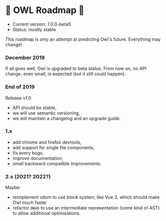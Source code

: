 # 🦉 OWL Roadmap 🦉

- Current version: 1.0.0-beta5
- Status: mostly stable

This roadmap is only an attempt at predicting Owl's future.  Everything may
change!



### December 2019

If all goes well, Owl is upgraded to beta status. From now on, no API change,
even small, is expected (but it still could happen).

### End of 2019

Release v1.0

- API should be stable,
- we will use semantic versioning,
- we will maintain a changelog and an upgrade guide.

### 1.x

- add chrome and firefox devtools,
- add support for single file components,
- fix every bugs,
- improve documentation,
- small backward compatible improvements.

### 2.x (2021? 2022?)

Maybe:

- reimplement vdom to use *block* system, like Vue 3, which should make Owl
  much faster
- refactor `QWeb` to use an intermediate representation (some kind of AST) to
  allow additional optimisations.


